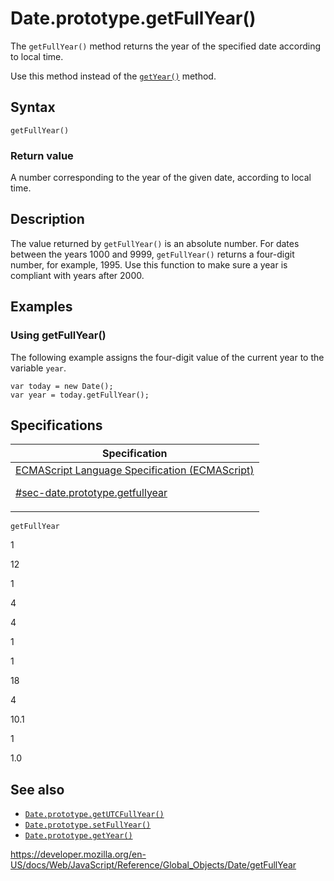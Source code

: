 # Date.prototype.getFullYear()

The `getFullYear()` method returns the year of the specified date according to local time.

Use this method instead of the [`getYear()`](getyear) method.

## Syntax

    getFullYear()

### Return value

A number corresponding to the year of the given date, according to local time.

## Description

The value returned by `getFullYear()` is an absolute number. For dates between the years 1000 and 9999, `getFullYear()` returns a four-digit number, for example, 1995. Use this function to make sure a year is compliant with years after 2000.

## Examples

### Using getFullYear()

The following example assigns the four-digit value of the current year to the variable `year`.

    var today = new Date();
    var year = today.getFullYear();

## Specifications

<table><thead><tr class="header"><th>Specification</th></tr></thead><tbody><tr class="odd"><td><a href="https://tc39.es/ecma262/#sec-date.prototype.getfullyear">ECMAScript Language Specification (ECMAScript) 
<br/>

<span class="small">#sec-date.prototype.getfullyear</span></a></td></tr></tbody></table>

`getFullYear`

1

12

1

4

4

1

1

18

4

10.1

1

1.0

## See also

-   [`Date.prototype.getUTCFullYear()`](getutcfullyear)
-   [`Date.prototype.setFullYear()`](setfullyear)
-   [`Date.prototype.getYear()`](getyear)

<a href="https://developer.mozilla.org/en-US/docs/Web/JavaScript/Reference/Global_Objects/Date/getFullYear" class="_attribution-link">https://developer.mozilla.org/en-US/docs/Web/JavaScript/Reference/Global_Objects/Date/getFullYear</a>
